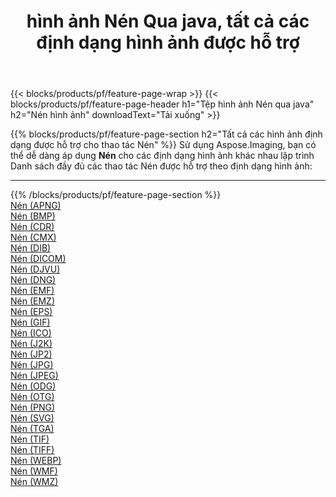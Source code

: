 ﻿---
title: hình ảnh Nén Qua java, tất cả các định dạng hình ảnh được hỗ trợ 
weight: 3920
url: /vi/java/compress 
lang: vi
langdirlevel: 2
locales: zh-hans,ja,it,ru,de,es,fr,nl,id,lt,pl,pt,vi,tr,ko,zh-hant,ar,hi,th,sv,cs,uk,he
description: Sử dụng Aspose.Imaging, bạn có thể dễ dàng Nén hình ảnh qua java
---

{{< blocks/products/pf/feature-page-wrap >}}
{{< blocks/products/pf/feature-page-header h1="Tệp hình ảnh Nén qua java" h2="Nén hình ảnh" downloadText="Tải xuống" >}}


{{% blocks/products/pf/feature-page-section  h2="Tất cả các hình ảnh định dạng được hỗ trợ cho thao tác Nén" %}}
Sử dụng Aspose.Imaging, bạn có thể dễ dàng áp dụng **Nén** cho các định dạng hình ảnh khác nhau lập trình
<br/>
Danh sách đầy đủ các thao tác Nén được hỗ trợ theo định dạng hình ảnh:
<hr/>
{{% /blocks/products/pf/feature-page-section %}}
<div class="container-fluid productfamilypage bg-gray">
    <div class="convertypes bg-gray agp-content section">
        <div class="container">
		<div class="row other-converters">
		    <div class='col-md-2 other-converter remove-lp remove-rp'><a href="/imaging/vi/java/compress/apng" >Nén (APNG)</a></div><div class='col-md-2 other-converter remove-lp remove-rp'><a href="/imaging/vi/java/compress/bmp" >Nén (BMP)</a></div><div class='col-md-2 other-converter remove-lp remove-rp'><a href="/imaging/vi/java/compress/cdr" >Nén (CDR)</a></div><div class='col-md-2 other-converter remove-lp remove-rp'><a href="/imaging/vi/java/compress/cmx" >Nén (CMX)</a></div><div class='col-md-2 other-converter remove-lp remove-rp'><a href="/imaging/vi/java/compress/dib" >Nén (DIB)</a></div><div class='col-md-2 other-converter remove-lp remove-rp'><a href="/imaging/vi/java/compress/dicom" >Nén (DICOM)</a></div><div class='col-md-2 other-converter remove-lp remove-rp'><a href="/imaging/vi/java/compress/djvu" >Nén (DJVU)</a></div><div class='col-md-2 other-converter remove-lp remove-rp'><a href="/imaging/vi/java/compress/dng" >Nén (DNG)</a></div><div class='col-md-2 other-converter remove-lp remove-rp'><a href="/imaging/vi/java/compress/emf" >Nén (EMF)</a></div><div class='col-md-2 other-converter remove-lp remove-rp'><a href="/imaging/vi/java/compress/emz" >Nén (EMZ)</a></div><div class='col-md-2 other-converter remove-lp remove-rp'><a href="/imaging/vi/java/compress/eps" >Nén (EPS)</a></div><div class='col-md-2 other-converter remove-lp remove-rp'><a href="/imaging/vi/java/compress/gif" >Nén (GIF)</a></div><div class='col-md-2 other-converter remove-lp remove-rp'><a href="/imaging/vi/java/compress/ico" >Nén (ICO)</a></div><div class='col-md-2 other-converter remove-lp remove-rp'><a href="/imaging/vi/java/compress/j2k" >Nén (J2K)</a></div><div class='col-md-2 other-converter remove-lp remove-rp'><a href="/imaging/vi/java/compress/jp2" >Nén (JP2)</a></div><div class='col-md-2 other-converter remove-lp remove-rp'><a href="/imaging/vi/java/compress/jpg" >Nén (JPG)</a></div><div class='col-md-2 other-converter remove-lp remove-rp'><a href="/imaging/vi/java/compress/jpeg" >Nén (JPEG)</a></div><div class='col-md-2 other-converter remove-lp remove-rp'><a href="/imaging/vi/java/compress/odg" >Nén (ODG)</a></div><div class='col-md-2 other-converter remove-lp remove-rp'><a href="/imaging/vi/java/compress/otg" >Nén (OTG)</a></div><div class='col-md-2 other-converter remove-lp remove-rp'><a href="/imaging/vi/java/compress/png" >Nén (PNG)</a></div><div class='col-md-2 other-converter remove-lp remove-rp'><a href="/imaging/vi/java/compress/svg" >Nén (SVG)</a></div><div class='col-md-2 other-converter remove-lp remove-rp'><a href="/imaging/vi/java/compress/tga" >Nén (TGA)</a></div><div class='col-md-2 other-converter remove-lp remove-rp'><a href="/imaging/vi/java/compress/tif" >Nén (TIF)</a></div><div class='col-md-2 other-converter remove-lp remove-rp'><a href="/imaging/vi/java/compress/tiff" >Nén (TIFF)</a></div><div class='col-md-2 other-converter remove-lp remove-rp'><a href="/imaging/vi/java/compress/webp" >Nén (WEBP)</a></div><div class='col-md-2 other-converter remove-lp remove-rp'><a href="/imaging/vi/java/compress/wmf" >Nén (WMF)</a></div><div class='col-md-2 other-converter remove-lp remove-rp'><a href="/imaging/vi/java/compress/wmz" >Nén (WMZ)</a></div>
                </div>
        </div>
    </div>
</div>
<br/>


